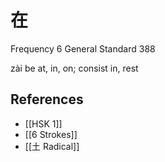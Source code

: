 # 在
Frequency 6
General Standard 388

zài
be at, in, on; consist in, rest

## References
- [[HSK 1]]
- [[6 Strokes]]
- [[土 Radical]]